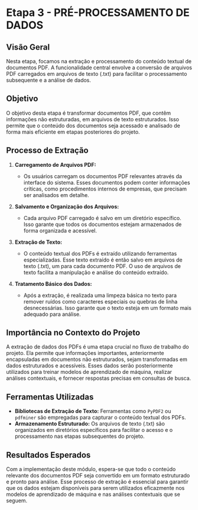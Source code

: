 # Etapa 3 - PRÉ-PROCESSAMENTO DE DADOS

## Visão Geral

Nesta etapa, focamos na extração e processamento do conteúdo textual de documentos PDF. A funcionalidade central envolve a conversão de arquivos PDF carregados em arquivos de texto (.txt) para facilitar o processamento subsequente e a análise de dados.

## Objetivo

O objetivo desta etapa é transformar documentos PDF, que contêm informações não estruturadas, em arquivos de texto estruturados. Isso permite que o conteúdo dos documentos seja acessado e analisado de forma mais eficiente em etapas posteriores do projeto.

## Processo de Extração

1. **Carregamento de Arquivos PDF:**
   - Os usuários carregam os documentos PDF relevantes através da interface do sistema. Esses documentos podem conter informações críticas, como procedimentos internos de empresas, que precisam ser analisados em detalhe.

2. **Salvamento e Organização dos Arquivos:**
   - Cada arquivo PDF carregado é salvo em um diretório específico. Isso garante que todos os documentos estejam armazenados de forma organizada e acessível.

3. **Extração de Texto:**
   - O conteúdo textual dos PDFs é extraído utilizando ferramentas especializadas. Esse texto extraído é então salvo em arquivos de texto (.txt), um para cada documento PDF. O uso de arquivos de texto facilita a manipulação e análise do conteúdo extraído.

4. **Tratamento Básico dos Dados:**
   - Após a extração, é realizada uma limpeza básica no texto para remover ruídos como caracteres especiais ou quebras de linha desnecessárias. Isso garante que o texto esteja em um formato mais adequado para análise.

## Importância no Contexto do Projeto

A extração de dados dos PDFs é uma etapa crucial no fluxo de trabalho do projeto. Ela permite que informações importantes, anteriormente encapsuladas em documentos não estruturados, sejam transformadas em dados estruturados e acessíveis. Esses dados serão posteriormente utilizados para treinar modelos de aprendizado de máquina, realizar análises contextuais, e fornecer respostas precisas em consultas de busca.

## Ferramentas Utilizadas

- **Bibliotecas de Extração de Texto:** Ferramentas como `PyPDF2` ou `pdfminer` são empregadas para capturar o conteúdo textual dos PDFs.
- **Armazenamento Estruturado:** Os arquivos de texto (.txt) são organizados em diretórios específicos para facilitar o acesso e o processamento nas etapas subsequentes do projeto.

## Resultados Esperados

Com a implementação deste módulo, espera-se que todo o conteúdo relevante dos documentos PDF seja convertido em um formato estruturado e pronto para análise. Esse processo de extração é essencial para garantir que os dados estejam disponíveis para serem utilizados eficazmente nos modelos de aprendizado de máquina e nas análises contextuais que se seguem.
